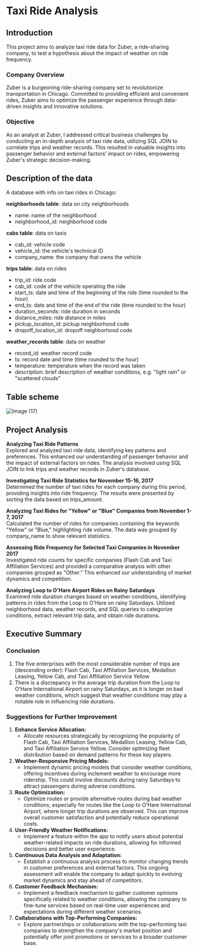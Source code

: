 # Taxi Ride Analysis
## Introduction
This project aims to analyze taxi ride data for Zuber, a ride-sharing company, to test a hypothesis about the impact of weather on ride frequency.    
### Company Overview
Zuber is a burgeoning ride-sharing company set to revolutionize transportation in Chicago. Committed to providing efficient and convenient rides, Zuber aims to optimize the passenger experience through data-driven insights and innovative solutions.   
### Objective
As an analyst at Zuber, I addressed critical business challenges by conducting an in-depth analysis of taxi ride data, utilizing SQL JOIN to correlate trips and weather records. This resulted in valuable insights into passenger behavior and external factors' impact on rides, empowering Zuber's strategic decision-making.    

## Description of the data 
A database with info on taxi rides in Chicago:  

**neighborhoods table**: data on city neighborhoods  
- name: name of the neighborhood  
- neighborhood_id: neighborhood code  

**cabs table**: data on taxis   
- cab_id: vehicle code  
- vehicle_id: the vehicle's technical ID  
- company_name: the company that owns the vehicle  

**trips table**: data on rides  
- trip_id: ride code  
- cab_id: code of the vehicle operating the ride  
- start_ts: date and time of the beginning of the ride (time rounded to the hour)  
- end_ts: date and time of the end of the ride (time rounded to the hour)  
- duration_seconds: ride duration in seconds  
- distance_miles: ride distance in miles  
- pickup_location_id: pickup neighborhood code  
- dropoff_location_id: dropoff neighborhood code   

**weather_records table**: data on weather  
- record_id: weather record code  
- ts: record date and time (time rounded to the hour)  
- temperature: temperature when the record was taken  
- description: brief description of weather conditions, e.g. "light rain" or "scattered clouds"

## Table scheme
![Image (17)](https://github.com/chiangsuanne/Zuber-Database-Analysis/assets/108243961/e731db81-278b-4a10-a286-d49e9a127f7f)

## Project Analysis
**Analyzing Taxi Ride Patterns**    
Explored and analyzed taxi ride data, identifying key patterns and preferences. This enhanced our understanding of passenger behavior and the impact of external factors on rides. The analysis involved using SQL JOIN to link trips and weather records in Zuber's database.    

**Investigating Taxi Ride Statistics for November 15-16, 2017**    
Determined the number of taxi rides for each company during this period, providing insights into ride frequency. The results were presented by sorting the data based on trips_amount.    

**Analyzing Taxi Rides for "Yellow" or "Blue" Companies from November 1-7, 2017**    
Calculated the number of rides for companies containing the keywords "Yellow" or "Blue," highlighting ride volume. The data was grouped by company_name to show relevant statistics.    

**Assessing Ride Frequency for Selected Taxi Companies in November 2017**    
Investigated ride counts for specific companies (Flash Cab and Taxi Affiliation Services) and provided a comparative analysis with other companies grouped as "Other." This enhanced our understanding of market dynamics and competition.    

**Analyzing Loop to O'Hare Airport Rides on Rainy Saturdays**    
Examined ride duration changes based on weather conditions, identifying patterns in rides from the Loop to O'Hare on rainy Saturdays. Utilized neighborhood data, weather records, and SQL queries to categorize conditions, extract relevant trip data, and obtain ride durations.    

## Executive Summary
### Conclusion
1. The five enterprises with the most considerable number of trips are (descending order): Flash Cab, Taxi Affiliation Services, Medallion Leasing, Yellow Cab, and Taxi Affiliation Service Yellow
2. There is a discrepancy in the average trip duration from the Loop to O’Hare International Airport on rainy Saturdays, as it is longer on bad weather conditions, which suggest that weather conditions may play a notable role in influencing ride durations.  
### Suggestions for Further Improvement
1. **Enhance Service Allocation:**  
    - Allocate resources strategically by recognizing the popularity of Flash Cab, Taxi Affiliation Services, Medallion Leasing, Yellow Cab, and Taxi Affiliation Service Yellow. Consider optimizing fleet distribution based on demand patterns for these key players.  
2. **Weather-Responsive Pricing Models:**  
    - Implement dynamic pricing models that consider weather conditions, offering incentives during inclement weather to encourage more ridership. This could involve discounts during rainy Saturdays to attract passengers during adverse conditions.  
3. **Route Optimization:**  
    - Optimize routes or provide alternative routes during bad weather conditions, especially for routes like the Loop to O'Hare International Airport, where longer trip durations are observed. This can improve overall customer satisfaction and potentially reduce operational costs.  
4. **User-Friendly Weather Notifications:**  
    - Implement a feature within the app to notify users about potential weather-related impacts on ride durations, allowing for informed decisions and better user experience.
5. **Continuous Data Analysis and Adaptation:**
    - Establish a continuous analysis process to monitor changing trends in customer preferences and external factors. This ongoing assessment will enable the company to adapt quickly to evolving market dynamics and stay ahead of competitors.
6. **Customer Feedback Mechanism:**
    - Implement a feedback mechanism to gather customer opinions specifically related to weather conditions, allowing the company to fine-tune services based on real-time user experiences and expectations during different weather scenarios.
7. **Collaborations with Top-Performing Companies:**  
    - Explore partnerships or collaborations with the top-performing taxi companies to strengthen the company's market position and potentially offer joint promotions or services to a broader customer base.  
